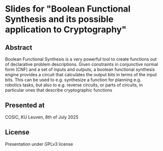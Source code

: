 # Slides for "Boolean Functional Synthesis and its possible application to Cryptography"

## Abstract
Boolean Functional Synthesis is a very powerful tool to create functions out of
declarative problem descriptions. Given constraints in conjunctive normal form
(CNF) and a set of inputs and outputs, a boolean functional synthesis engine
provides a circuit that calculates the output bits in terms of the input bits.
This can be used to e.g. synthesize a function for planning e.g. robotics
tasks, but also to e.g. reverse circuits, or parts of circuits, in particular
ones that describe cryptographic functions

## Presented at
COSIC, KU Leuven, 8th of July 2025

## License
Presentation under GPLv3 license
